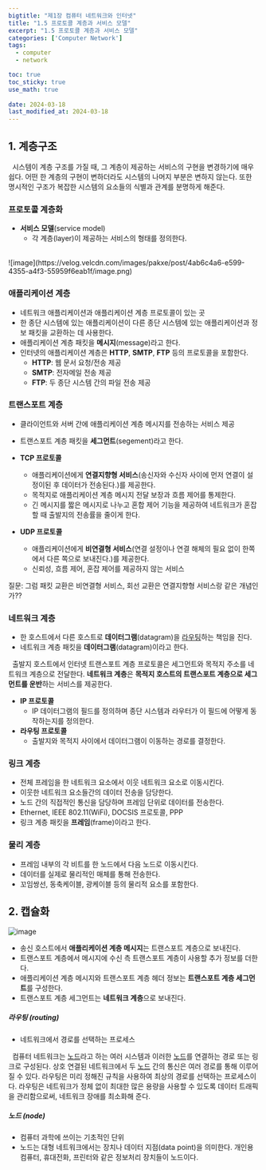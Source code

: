 ```yaml
---
bigtitle: "제1장 컴퓨터 네트워크와 인터넷"
title: "1.5 프로토콜 계층과 서비스 모델"
excerpt: "1.5 프로토콜 계층과 서비스 모델"
categories: ['Computer Network']
tags:
  - computer
  - network

toc: true
toc_sticky: true
use_math: true
 
date: 2024-03-18
last_modified_at: 2024-03-18
---
```

## 1. 계층구조

&nbsp;&nbsp;시스템이 계층 구조를 가질 때, 그 계층이 제공하는 서비스의 구현을 변경하기에 매우 쉽다. 어떤 한 계층의 구현이 변하더라도 시스템의 나머지 부분은 변하지 않는다. 또한 명시적인 구조가 복잡한 시스템의 요소들의 식별과 관계를 분명하게 해준다.

### 프로토콜 계층화

* **서비스 모델**(service model)
  * 각 계층(layer)이 제공하는 서비스의 형태를 정의한다.
<br>
![image](https://velog.velcdn.com/images/pakxe/post/4ab6c4a6-e599-4355-a4f3-55959f6eab1f/image.png)

### 애플리케이션 계층

* 네트워크 애플리케이션과 애플리케이션 계층 프로토콜이 있는 곳
* 한 종단 시스템에 있는 애플리케이션이 다른 종단 시스템에 있는 애플리케이션과 정보 패킷을 교환하는 데 사용한다.
* 애플리케이션 계층 패킷을 **메시지**(message)라고 한다.
* 인터넷의 애플리케이션 계층은 **HTTP**, **SMTP**, **FTP** 등의 프로토콜을 포함한다.
  * **HTTP**: 웹 문서 요청/전송 제공
  * **SMTP**: 전자메일 전송 제공
  * **FTP**: 두 종단 시스템 간의 파일 전송 제공


### 트랜스포트 계층

* 클라이언트와 서버 간에 애플리케이션 계층 메시지를 전송하는 서비스 제공
* 트랜스포트 계층 패킷을 **세그먼트**(segement)라고 한다.

* **TCP 프로토콜**
  * 애플리케이션에게 **연결지향형 서비스**(송신자와 수신자 사이에 먼저 연결이 설정이된 후 데이터가 전송된다.)를 제공한다.
  * 목적지로 애플리케이션 계층 메시지 전달 보장과 흐름 제어를 통제한다.
  * 긴 메시지를 짧은 메시지로 나누고 혼합 제어 기능을 제공하여 네트워크가 혼잡할 때 출발지의 전송률을 줄이게 한다.

* **UDP 프로토콜**
  * 애플리케이션에게 **비연결형 서비스**(연결 설정이나 연결 해체의 필요 없이 한쪽에서 다른 쪽으로 보내진다.)를 제공한다.
  * 신뢰성, 흐름 제어, 혼잡 제어를 제공하지 않는 서비스


질문: 그럼 패킷 교환은 비연결형 서비스, 회선 교환은 연결지향형 서비스랑 같은 개념인가??

### 네트워크 계층

* 한 호스트에서 다른 호스트로 **데이터그램**(datagram)을 [라우팅](#####-라우팅-(routing))하는 책임을 진다.
* 네트워크 계층 패킷을 **데이터그램**(datagram)이라고 한다.

&nbsp;&nbsp;출발지 호스트에서 인터넷 트랜스포트 계층 프로토콜은 세그먼트와 목적지 주소를 네트워크 계층으로 전달한다. **네트워크 계층**은 **목적지 호스트의 트랜스포트 계층으로 세그먼트를 운반**하는 서비스를 제공한다.

* **IP 프로토콜**
  * IP 데이터그램의 필드를 정의하며 종단 시스템과 라우터가 이 필드에 어떻게 동작하는지를 정의한다.
* **라우팅 프로토콜**
  * 출발지와 목적지 사이에서 데이터그램이 이동하는 경로를 결정한다.

### 링크 계층

* 전체 프레임을 한 네트워크 요소에서 이웃 네트워크 요소로 이동시킨다.
* 이웃한 네트워크 요소들간의 데이터 전송을 담당한다.
* 노드 간의 직접적인 통신을 담당하며 프레임 단위로 데이터를 전송한다.
* Ethernet, IEEE 802.11(WiFi), DOCSIS 프로토콜, PPP
* 링크 계층 패킷을 **프레임**(frame)이라고 한다.

### 물리 계층

* 프레임 내부의 각 비트를 한 노드에서 다음 노드로 이동시킨다.
* 데이터를 실제로 물리적인 매체를 통해 전송한다.
* 꼬임쌍선, 동축케이블, 광케이블 등의 물리적 요소를 포함한다.

## 2. 캡슐화

![image](https://blog.kakaocdn.net/dn/dFppnO/btrzaW5fklN/U1s2YwC2DZw4ZILX9CFWvK/img.png)
* 송신 호스트에서 **애플리케이션 계층 메시지**는 트랜스포트 계층으로 보내진다.
* 트랜스포트 계층에서 메시지에 수신 측 트랜스포트 계층이 사용할 추가 정보를 더한다.
* 애플리케이션 계층 메시지와 트랜스포트 계층 헤더 정보는 **트랜스포트 계층 세그먼트**를 구성한다.
* 트랜스포트 계층 세그먼트는 **네트워크 계층**으로 보내진다.

##### 라우팅 (routing)
* 네트워크에서 경로를 선택하는 프로세스

&nbsp;&nbsp;컴퓨터 네트워크는 [노드](#####-노드-(node))라고 하는 여러 시스템과 이러한 [노드](#####-노드-(node))를 연결하는 경로 또는 링크로 구성된다. 상호 연결된 네트워크에서 두 [노드](#####-노드-(node)) 간의 통신은 여러 경로를 통해 이루어질 수 있다. 라우팅은 미리 정해진 규칙을 사용하여 최상의 경로를 선택하는 프로세스이다. 라우팅은 네트워크가 정체 없이 최대한 많은 용량을 사용할 수 있도록 데이터 트래픽을 관리함으로써, 네트워크 장애를 최소화해 준다.

##### 노드 (node)
* 컴퓨터 과학에 쓰이는 기초적인 단위
*  노드는 대형 네트워크에서는 장치나 데이터 지점(data point)을 의미한다. 개인용 컴퓨터, 휴대전화, 프린터와 같은 정보처리 장치들이 노드이다. 